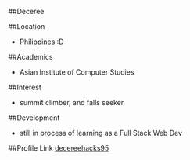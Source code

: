 ##Deceree

##Location
- Philippines :D

##Academics
- Asian Institute of Computer Studies

##Interest
- summit climber, and falls seeker

##Development
- still in process of learning as a Full Stack Web Dev

##Profile Link
[decereehacks95](https://github.com/decereehacks95)
